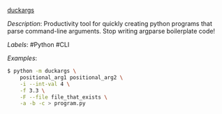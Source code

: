 [duckargs](https://github.com/eriknyquist/duckargs)

*Description*: Productivity tool for quickly creating python programs that parse command-line arguments. Stop writing argparse boilerplate code!

*Labels*: #Python #CLI

*Examples*:

```bash
$ python -m duckargs \
    positional_arg1 positional_arg2 \
    -i --int-val 4 \
    -f 3.3 \
    -F --file file_that_exists \
    -a -b -c > program.py
```
